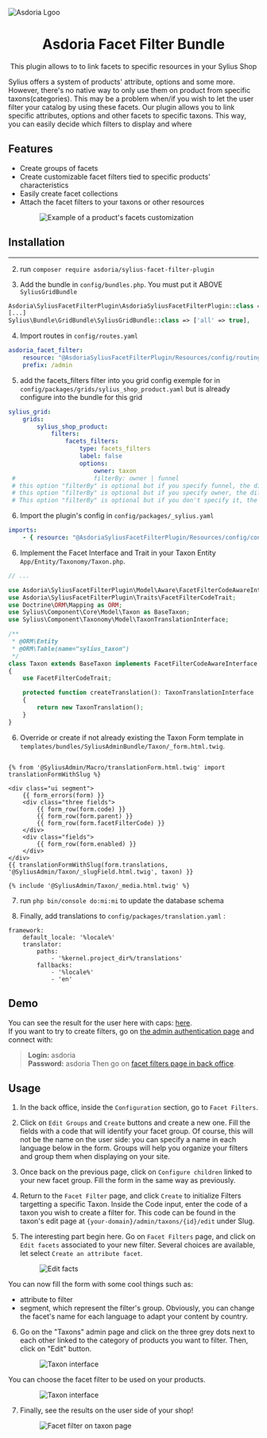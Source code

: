 <p align="center">
</p>

![Asdoria Lgoo](doc/asdoria.jpg)

<h1 align="center">Asdoria Facet Filter Bundle</h1>

<p align="center">
This plugin allows to to link facets to specific resources in your Sylius Shop

Sylius offers a system of products' attribute, options and some more. However, there's no native way to only use them on product from specific taxons(categories).
This may be a problem when/if you wish to let the user filter your catalog by using these facets.
Our plugin allows you to link specific attributes, options and other facets to specific taxons. This way, you can easily decide which filters to display and where

[//]: # (Sylius a une notion d'attributs de produits, d'options de produits et autres.)

[//]: # (Cependant, il n'y a pas de moyen intégré pour rendre ces attributs, options, taxons uniquement pertinents pour les produits dans des catégories spécifiques.)

[//]: # (Cela peut être un problème si/quand vous voulez permettre aux visiteurs de filtrer le catalogue de produits en utilisant ces facettes. )

[//]: # (Ce plugin permet de lier des attributs spécifiques, des options et d'autres facettes à des taxons u autre ressoures, ce qui vous permet de décider plus facilement quels filtres afficher à quel endroit.)
</p>

## Features

+ Create groups of facets
+ Create customizable facet filters tied to specific products' characteristics
+ Easily create facet collections
+ Attach the facet filters to your taxons or other resources

<div style="max-width: 75%; height: auto; margin: auto">

![Example of a product's facets customization](doc/plugin_demo.gif)

</div>

## Installation

---
2. run `composer require asdoria/sylius-facet-filter-plugin`


3. Add the bundle in `config/bundles.php`. You must put it ABOVE `SyliusGridBundle`

```php
Asdoria\SyliusFacetFilterPlugin\AsdoriaSyliusFacetFilterPlugin::class => ['all' => true],
[...]
Sylius\Bundle\GridBundle\SyliusGridBundle::class => ['all' => true],
```

4. Import routes in `config/routes.yaml`

```yaml
asdoria_facet_filter:
    resource: "@AsdoriaSyliusFacetFilterPlugin/Resources/config/routing.yaml"
    prefix: /admin
```


5. add the facets_filters filter into you grid config exemple for in `config/packages/grids/sylius_shop_product.yaml` but is already configure into the bundle for this grid
```yaml
sylius_grid:
    grids:
        sylius_shop_product:
            filters:
                facets_filters:
                    type: facets_filters
                    label: false
                    options:
                        owner: taxon
 #                      filterBy: owner | funnel
 # this option "filterBy" is optional but if you specify funnel, the different filters will be filled with the rest of the filtered products.
 # this option "filterBy" is optional but if you specify owner, the different filters will be filled with the list of attributes of the category.
 # This option "filterBy" is optional but if you don't specify it, the different filters will be filled with the list of attributes of all shops.
```

6. Import the plugin's config in `config/packages/_sylius.yaml`
```yaml
imports:
    - { resource: "@AsdoriaSyliusFacetFilterPlugin/Resources/config/config.yaml"}
```

6. Implement the Facet Interface and Trait in your Taxon Entity `App/Entity/Taxonomy/Taxon.php`.

```php
// ...

use Asdoria\SyliusFacetFilterPlugin\Model\Aware\FacetFilterCodeAwareInterface;
use Asdoria\SyliusFacetFilterPlugin\Traits\FacetFilterCodeTrait;
use Doctrine\ORM\Mapping as ORM;
use Sylius\Component\Core\Model\Taxon as BaseTaxon;
use Sylius\Component\Taxonomy\Model\TaxonTranslationInterface;

/**
 * @ORM\Entity
 * @ORM\Table(name="sylius_taxon")
 */
class Taxon extends BaseTaxon implements FacetFilterCodeAwareInterface
{
    use FacetFilterCodeTrait;

    protected function createTranslation(): TaxonTranslationInterface
    {
        return new TaxonTranslation();
    }
}
```
6. Override or create if not already existing the Taxon Form template in `templates/bundles/SyliusAdminBundle/Taxon/_form.html.twig`.

```twig

{% from '@SyliusAdmin/Macro/translationForm.html.twig' import translationFormWithSlug %}

<div class="ui segment">
    {{ form_errors(form) }}
    <div class="three fields">
        {{ form_row(form.code) }}
        {{ form_row(form.parent) }}
        {{ form_row(form.facetFilterCode) }}
    </div>
    <div class="fields">
        {{ form_row(form.enabled) }}
    </div>
</div>
{{ translationFormWithSlug(form.translations, '@SyliusAdmin/Taxon/_slugField.html.twig', taxon) }}

{% include '@SyliusAdmin/Taxon/_media.html.twig' %}

```
7. run `php bin/console do:mi:mi` to update the database schema

8. Finally, add translations to `config/packages/translation.yaml` :
```
framework:
    default_locale: '%locale%'
    translator:
        paths:
            - '%kernel.project_dir%/translations'
        fallbacks:
            - '%locale%'
            - 'en'
```

## Demo

You can see the result for the user here with caps: [here](https://demo-sylius.asdoria.fr/en_US/taxons/category/caps). <br>
If you want to try to create filters, go on [the admin authentication page](https://demo-sylius.asdoria.fr/admin/) and connect with:
> **Login:** asdoria <br>
> **Password:** asdoria
Then go on [facet filters page in back office](https://demo-sylius.asdoria.fr/admin/facet-filters/).

## Usage

1. In the back office, inside the `Configuration` section, go to `Facet Filters`.

2. Click on `Edit Groups` and `Create` buttons and create a new one. Fill the fields with a code that will identify your facet group. Of course, this will not be the name on the user side: you can specify a name in each language below in the form. Groups will help you organize your filters and group them when displaying on your site.

3. Once back on the previous page, click on `Configure children` linked to your new facet group. Fill the form in the same way as previously.

4. Return to the `Facet Filter` page, and click `Create` to initialize Filters targetting a specific Taxon. Inside the Code input, enter the code of a taxon you wish to create a filter for. This code can be found in the taxon's edit page at `{your-domain}/admin/taxons/{id}/edit` under Slug.

5. The interesting part begin here. Go on `Facet Filters` page, and click on `Edit facets` associated to your new filter. Several choices are available, let select `Create an attribute facet`. 

<div style="max-width: 75%; height: auto; margin: auto">

![Edit facts](doc/editfacets.png)

</div>

You can now fill the form with some cool things such as:
+ attribute to filter
+ segment, which represent the filter's group.
Obviously, you can change the facet's name for each language to adapt your content by country.

6. Go on the "Taxons" admin page and click on the three grey dots next to each other linked to the category of products you want to filter. Then, click on "Edit" button.

<div style="max-width: 75%; height: auto; margin: auto">

![Taxon interface](doc/taxon.png)

</div>

You can choose the facet filter to be used on your products.

<div style="max-width: 75%; height: auto; margin: auto">

![Taxon interface](doc/facetfiltertaxon.png)

</div>

7. Finally, see the results on the user side of your shop!
<div style="max-width: 75%; height: auto; margin: auto">

![Facet filter on taxon page](doc/shop_facet_filter_results.png)

</div>
